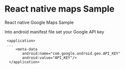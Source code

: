 # React native maps Sample
React native Google Maps Sample



Into android manifest file set your Google API key
  

     <application>
     ...
	     <meta-data
            android:name="com.google.android.geo.API_KEY"
            android:value="API_KEY"/>
      </application>
